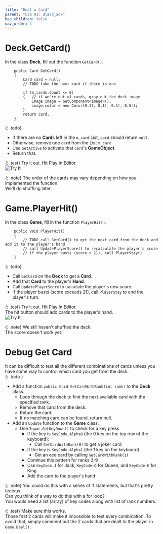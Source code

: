 ```yaml
---
title: "Deal a Card"
parent: "Lab 01: Blackjack"
has_children: false
nav_order: 3
---
```


# Deck.GetCard()

In the class **Deck**, fill out the function `GetCard()`.
```
    public Card GetCard()
    {
        Card card = null;
        // TODO take the next card if there is one
        
        if (m_cards.Count <= 0)
        {   // if we're out of cards, gray out the deck image
            Image image = GetComponent<Image>();
            image.color = new Color(0.1f, 0.1f, 0.1f, 0.5f);
        }
        return card;
    }
```

{: .todo}
* If there are no **Card**s left in the `m_card` List, `card` should return `null`.
* Otherwise, remove one `card` from the List `m_card`.
* Use `SetActive` to activate that `card`'s **GameObject**.
* Return that.

{: .test}
Try it out. Hit Play In Editor.\
![Try It](images/lab01/deal.jpg "Try It")

{: .note}
The order of the cards may vary depending on how you implemented the function.\
We'll do shuffling later.

# Game.PlayerHit()

In the class **Game**, fill in the function `PlayerHit()`.
```
    public void PlayerHit()
    {
        // TODO call GetCard() to get the next card from the deck and add it to the player's hand
        // call UpdatePlayerScore() to recalculate the player's score
        // if the player busts (score > 21), call PlayerStay()
    }
```

{: .todo}
* Call `GetCard` on the **Deck** to get a **Card**.
* Add that **Card** to the player's **Hand**.
* Call `UpdatePlayerScore` to calculate the player's new score.
* If the player busts (score exceeds 21), call `PlayerStay` to end the player's turn.

{: .test}
Try it out. Hit Play In Editor.\
The hit button should add cards to the player's hand.\
![Try It](images/lab01/player_hit.jpg "Try It")

{: .note}
We still haven't shuffled the deck.\
The score doesn't work yet.

# Debug Get Card
It can be difficult to test all the different combinations of cards unless you have some way to control which card you get from the deck.\
{: .todo }
* Add a function `public Card GetCardWithRank(int rank)` to the **Deck** class.
	* Loop through the deck to find the next available card with the specified rank.
	* Remove that card from the deck.
	* Return the card.
	* If no matching card can be found, return null.
* Add an `Update` function to the **Game** class.
	* Use `Input.GetKeyDown()` to check for a key press
		* If the key is `KeyCode.Alpha0` (the 0 key on the top row of the keyboard):
			* Call `GetCardWithRank(0)` to get a joker card
		* If the key is `KeyCode.Alpha1` (the 1 key on the keyboard)
			* Get an ace card by calling `GetCardWithRank(1)`
		* Continue this pattern for ranks 2-9
		* Use `KeyCode.J` for Jack, `KeyCode.Q` for Queen, and `KeyCode.K` for King
		* Add the card to the player's hand

{: .note}
You could do this with a series of if statements, but that's pretty tedious.\
Can you think of a way to do this with a for loop?\
You would need a list (array) of key codes along with list of rank numbers.

{: .test}
Make sure this works.\
Those first 2 cards will make it impossible to test every combination.
To avoid that, simply comment out the 2 cards that are dealt to the player in `Game.Deal()`.
